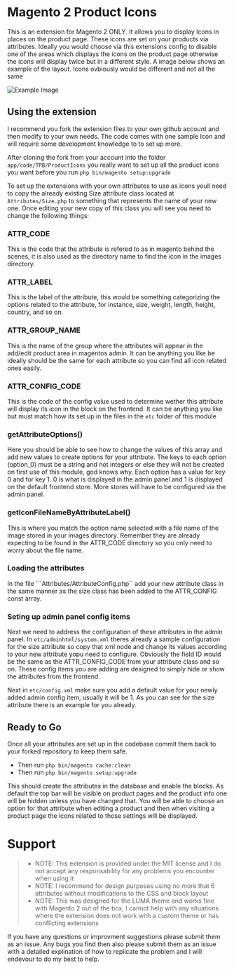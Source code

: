 # Magento 2 Product Icons

This is an extension for Magento 2 ONLY. It allows you to display Icons in places on the product page. These icons are set on your products via attributes. Ideally you would choose via this extensions config to disable one of the areas which displays the icons on the product page otherwise the icons will display twice but in a different style. A image below shows an example of the layout. Icons ovbiously would be different and not all the same

![Example Image](example.png)

## Using the extension

I recommend you fork the extension files to your own github account and then modify to your own needs. The code comes with one sample Icon and will require some development knowledge to to set up more.

After cloning the fork from your account into the folder ```app/code/TPB/ProductIcons``` you really want to set up all the product icons you want before you run ```php bin/magento setup:upgrade```

To set up the extensions with your own attributes to use as icons youll need to copy the already existing Size attribute class located at ```Attributes/Size.php``` to something that represents the name of your new one. Once editing your new copy of this class you will see you need to change the following things:

### ATTR_CODE

This is the code that the attribute is refered to as in magento behind the scenes, it is also used as the directory name to find the icon in the images directory.

### ATTR_LABEL

This is the label of the attribute, this would be something categorizing the options related to the attribute, for instance, size, weight, length, height, country, and so on.

### ATTR_GROUP_NAME

This is the name of the group where the attributes will appear in the add/edit product area in magentos admin. It can be anything you like be ideally should be the same for each attribute so you can find all icon related ones easily.

### ATTR_CONFIG_CODE

This is the code of the config value used to determine wether this attribute will display its icon in the block on the frontend. It can be anything you like but must match how its set up in the files in the ```etc``` folder of this module

### getAttributeOptions()

Here you should be able to see how to change the values of this array and add new values to create options for your attribute. The keys to each option (option_0) must be a string and not integers or else they will not be created on first use of this module, god knows why. Each option has a value for key 0 and for key 1. 0 is what is displayed in the admin panel and 1 is displayed on the default frontend store. More stores will have to be configured via the admin panel.

### getIconFileNameByAttributeLabel()

This is where you match the option name selected with a file name of the image stored in your images directory. Remember they are already expecting to be found in the ATTR_CODE directory so you only need to worry about the file name.

### Loading the attributes

In the file ```Attributes/AttributeConfig.php`` add your new attribute class in the same manner as the size class has been added to the ATTR_CONFIG const array.

### Seting up admin panel config items

Next we need to address the configuration of these attributes in the admin panel. In ```etc/adminhtml/system.xml``` theres already a sample configuration for the size attribute so copy that xml node and change its values according to your new attribute yopu need to configure. Obviously the field ID would be the same as the ATTR_CONFIG_CODE from your attribute class and so on. These config items you are adding are designed to simply hide or show the attributes from the frontend.

Next in ```etc/config.xml``` make sure you add a default value for your newly added admin config item, usually it will be 1. As you can see for the size attribute there is an example for you already.

## Ready to Go

Once all your attributes are set up in the codebase commit them back to your forked repository to keep them safe.

- Then run ```php bin/magento cache:clean```
- Then run ```php bin/magento setup:upgrade```

This should create the attributes in the database and enable the blocks. As default the top bar will be visible on product pages and the product info one will be hidden unless you have changed that. You will be able to choose an option for that attribute when editing a product and then when visiting a product page the icons related to those settings will be displayed.

# Support

> - NOTE: This extension is provided under the MIT license and I do not accept any responsability for any problems you encounter when using it
> - NOTE: I recommend for design purposes using no more that 6 attributes without modifications to the CSS and block layout
> - NOTE: This was designed for the LUMA theme and works fine with Magento 2 out of the box, I cannot help with any situations where the extension does not work with a custom theme or has conflicting extensions

If you have any questions or improvment suggestions please submit them as an issue. Any bugs you find then also please submit them as an issue with a detailed explination of how to replicate the problem and I will endevour to do my best to help.
